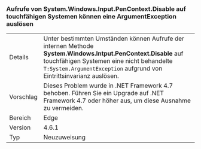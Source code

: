 ### <a name="calls-to-systemwindowsinputpencontextdisable-on-touch-enabled-systems-may-throw-an-argumentexception"></a>Aufrufe von System.Windows.Input.PenContext.Disable auf touchfähigen Systemen können eine ArgumentException auslösen

|   |   |
|---|---|
|Details|Unter bestimmten Umständen können Aufrufe der internen Methode <strong>System.Windows.Intput.PenContext.Disable</strong> auf touchfähigen Systemen eine nicht behandelte <code>T:System.ArgumentException</code> aufgrund von Eintrittsinvarianz auslösen.|
|Vorschlag|Dieses Problem wurde in .NET Framework 4.7 behoben. Führen Sie ein Upgrade auf .NET Framework 4.7 oder höher aus, um diese Ausnahme zu vermeiden.|
|Bereich|Edge|
|Version|4.6.1|
|Typ|Neuzuweisung|

